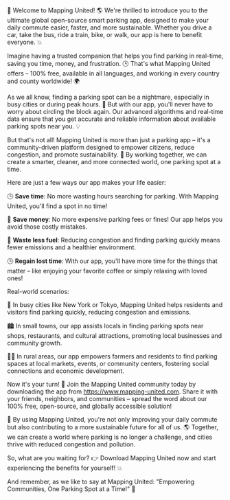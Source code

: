 🚀 Welcome to Mapping United! 🌎 We're thrilled to introduce you to the ultimate global open-source smart parking app, designed to make your daily commute easier, faster, and more sustainable. Whether you drive a car, take the bus, ride a train, bike, or walk, our app is here to benefit everyone. 💥

Imagine having a trusted companion that helps you find parking in real-time, saving you time, money, and frustration. 🕒️ That's what Mapping United offers – 100% free, available in all languages, and working in every country and county worldwide! 🌍

As we all know, finding a parking spot can be a nightmare, especially in busy cities or during peak hours. 🚗 But with our app, you'll never have to worry about circling the block again. Our advanced algorithms and real-time data ensure that you get accurate and reliable information about available parking spots near you. 💡

But that's not all! Mapping United is more than just a parking app – it's a community-driven platform designed to empower citizens, reduce congestion, and promote sustainability. 🌟 By working together, we can create a smarter, cleaner, and more connected world, one parking spot at a time.

Here are just a few ways our app makes your life easier:

🕒️ **Save time**: No more wasting hours searching for parking. With Mapping United, you'll find a spot in no time!

💸 **Save money**: No more expensive parking fees or fines! Our app helps you avoid those costly mistakes.

🌟 **Waste less fuel**: Reducing congestion and finding parking quickly means fewer emissions and a healthier environment.

🕒️ **Regain lost time**: With our app, you'll have more time for the things that matter – like enjoying your favorite coffee or simply relaxing with loved ones!

Real-world scenarios:

🌆 In busy cities like New York or Tokyo, Mapping United helps residents and visitors find parking quickly, reducing congestion and emissions.

🏙️ In small towns, our app assists locals in finding parking spots near shops, restaurants, and cultural attractions, promoting local businesses and community growth.

🚴‍♀️ In rural areas, our app empowers farmers and residents to find parking spaces at local markets, events, or community centers, fostering social connections and economic development.

Now it's your turn! 🎉 Join the Mapping United community today by downloading the app from https://www.mapping-united.com. Share it with your friends, neighbors, and communities – spread the word about our 100% free, open-source, and globally accessible solution!

🌟 By using Mapping United, you're not only improving your daily commute but also contributing to a more sustainable future for all of us. 🌎 Together, we can create a world where parking is no longer a challenge, and cities thrive with reduced congestion and pollution.

So, what are you waiting for? 👉 Download Mapping United now and start experiencing the benefits for yourself! 💥

And remember, as we like to say at Mapping United: "Empowering Communities, One Parking Spot at a Time!" 🌟